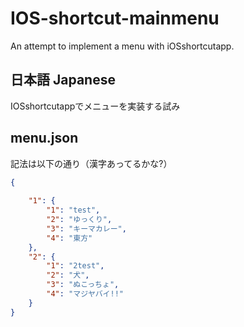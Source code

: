 # IOS-shortcut-mainmenu
An attempt to implement a menu with iOSshortcutapp.

## 日本語 Japanese
IOSshortcutappでメニューを実装する試み

## menu.json
記法は以下の通り（漢字あってるかな?）
```json
{
    
	"1": {
		"1": "test",
		"2": "ゆっくり",
		"3": "キーマカレー",
		"4": "東方"
	},
	"2": {
		"1": "2test",
		"2": "犬",
		"3": "ぬこっちょ",
		"4": "マジヤバイ!!"
	}
}

```